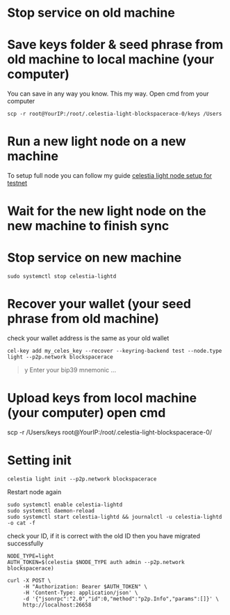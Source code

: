 # Stop service on old machine
# Save keys folder & seed phrase from old machine to local machine (your computer)
You can save in any way you know. This my way.
Open cmd from your computer
```
scp -r root@YourIP:/root/.celestia-light-blockspacerace-0/keys /Users
```
# Run a new light node on a new machine
To setup full node you can follow my guide [celestia light node setup for testnet](https://github.com/quynhgianggithub/Celestia-Light-node/blob/main/README.md)
# Wait for the new light node on the new machine to finish sync
# Stop service on new machine
```
sudo systemctl stop celestia-lightd
```
# Recover your wallet (your seed phrase from old machine) 
check your wallet address is the same as your old wallet
```
cel-key add my_celes_key --recover --keyring-backend test --node.type light --p2p.network blockspacerace
```
> y
> Enter your bip39 mnemonic
...
# Upload keys from locol machine (your computer) open cmd
scp -r /Users/keys root@YourIP:/root/.celestia-light-blockspacerace-0/
# Setting init
```
celestia light init --p2p.network blockspacerace
```
Restart node again
```
sudo systemctl enable celestia-lightd
sudo systemctl daemon-reload
sudo systemctl start celestia-lightd && journalctl -u celestia-lightd -o cat -f
```
check your ID, if it is correct with the old ID then you have migrated successfully
```
NODE_TYPE=light
AUTH_TOKEN=$(celestia $NODE_TYPE auth admin --p2p.network blockspacerace)

curl -X POST \
     -H "Authorization: Bearer $AUTH_TOKEN" \
     -H 'Content-Type: application/json' \
     -d '{"jsonrpc":"2.0","id":0,"method":"p2p.Info","params":[]}' \
     http://localhost:26658
```
